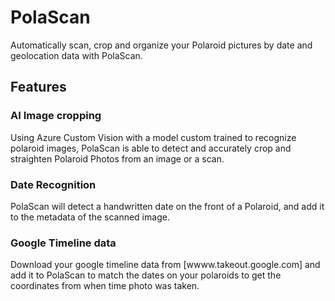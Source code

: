 # PolaScan
Automatically scan, crop and organize your Polaroid pictures by date and geolocation data with PolaScan. 

## Features

### AI Image cropping
Using Azure Custom Vision with a model custom trained to recognize polaroid images, PolaScan is able to detect and accurately crop and straighten Polaroid Photos from an image or a scan.

### Date Recognition
PolaScan will detect a handwritten date on the front of a Polaroid, and add it to the metadata of the scanned image.

### Google Timeline data
 Download your google timeline data from [wwww.takeout.google.com] and add it to PolaScan to match the dates on your polaroids to get the coordinates from when time photo was taken.
 
